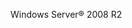 <Token xmlns:xlink="http://www.w3.org/1999/xlink">Windows Server® 2008 R2</Token>

<!--HONumber=Jun16_HO4-->



